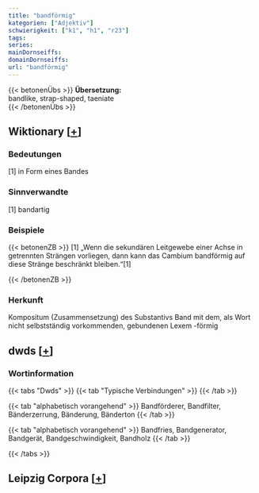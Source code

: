 ```yaml
---
title: "bandförmig"
kategorien: ["Adjektiv"]
schwierigkeit: ["k1", "h1", "r23"]
tags:
series:
mainDornseiffs:
domainDornseiffs:
url: "bandförmig"
---
```


{{< betonenÜbs >}}
**Übersetzung:**  
bandlike, strap-shaped, taeniate  
{{< /betonenÜbs >}}

## Wiktionary [[+](https://de.wiktionary.org/wiki/bandförmig)]

### Bedeutungen
[1] in Form eines Bandes  

### Sinnverwandte
[1] bandartig  

### Beispiele
{{< betonenZB >}}
[1] „Wenn die sekundären Leitgewebe einer Achse in getrennten Strängen vorliegen, dann kann das Cambium bandförmig auf diese Stränge beschränkt bleiben.“[1]  

{{< /betonenZB >}}
### Herkunft
Kompositum (Zusammensetzung) des Substantivs Band mit dem, als Wort nicht selbstständig vorkommenden, gebundenen Lexem -förmig  



## dwds [[+](https://www.dwds.de/wb/bandförmig)]

### Wortinformation
{{< tabs "Dwds" >}}
{{< tab "Typische Verbindungen" >}}
{{< /tab >}}

{{< tab "alphabetisch vorangehend" >}}
Bandförderer, Bandfilter, Bänderzerrung, Bänderung, Bänderton
{{< /tab >}}

{{< tab "alphabetisch vorangehend" >}}
Bandfries, Bandgenerator, Bandgerät, Bandgeschwindigkeit, Bandholz
{{< /tab >}}

{{< /tabs >}}

## Leipzig Corpora [[+](https://corpora.uni-leipzig.de/en/res?word=bandförmig&corpusId=deu_newscrawl-public_2018)]

